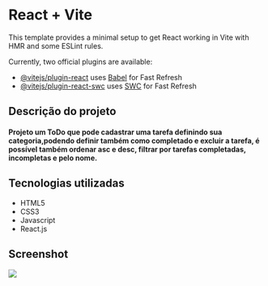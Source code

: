 # React + Vite

This template provides a minimal setup to get React working in Vite with HMR and some ESLint rules.

Currently, two official plugins are available:

- [@vitejs/plugin-react](https://github.com/vitejs/vite-plugin-react/blob/main/packages/plugin-react/README.md) uses [Babel](https://babeljs.io/) for Fast Refresh
- [@vitejs/plugin-react-swc](https://github.com/vitejs/vite-plugin-react-swc) uses [SWC](https://swc.rs/) for Fast Refresh

## Descrição do projeto

<h4> Projeto um ToDo que pode cadastrar uma tarefa definindo sua categoria,podendo definir também como completado e excluir a tarefa, é possível também ordenar asc e desc, filtrar por tarefas completadas, incompletas e pelo nome.</h4>

## Tecnologias utilizadas

<ul>
  <li>HTML5</li>
  <li>CSS3</li>
  <li>Javascript</li>
  <li>React.js</li>
</ul>

## Screenshot

<img src="Video_1692359685.gif">


